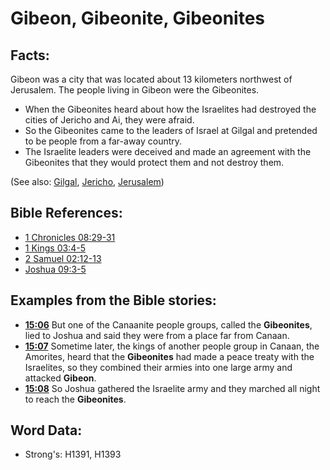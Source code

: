 # Gibeon, Gibeonite, Gibeonites #

## Facts: ##

Gibeon was a city that was located about 13 kilometers northwest of Jerusalem. The people living in Gibeon were the Gibeonites.

* When the Gibeonites heard about how the Israelites had destroyed the cities of Jericho and Ai, they were afraid.
* So the Gibeonites came to the leaders of Israel at Gilgal and pretended to be people from a far-away country. 
* The Israelite leaders were deceived and made an agreement with the Gibeonites that they would protect them and not destroy them.

(See also: [Gilgal](../names/gilgal.md), [Jericho](../names/jericho.md), [Jerusalem](../names/jerusalem.md))

## Bible References: ##

* [1 Chronicles 08:29-31](rc://en/tn/help/1ch/08/29)
* [1 Kings 03:4-5](rc://en/tn/help/1ki/03/04)
* [2 Samuel 02:12-13](rc://en/tn/help/2sa/02/12)
* [Joshua 09:3-5](rc://en/tn/help/jos/09/03)

## Examples from the Bible stories: ##

* __[15:06](rc://en/tn/help/obs/15/06)__ But one of the Canaanite people groups, called the __Gibeonites__, lied to Joshua and said they were from a place far from Canaan.  
* __[15:07](rc://en/tn/help/obs/15/07)__ Sometime later, the kings of another people group in Canaan, the Amorites, heard that the __Gibeonites__ had made a peace treaty with the Israelites, so they combined their armies into one large army and attacked __Gibeon__.  
* __[15:08](rc://en/tn/help/obs/15/08)__ So Joshua gathered the Israelite army and they marched all night to reach the __Gibeonites__.

## Word Data: ##

* Strong's: H1391, H1393
